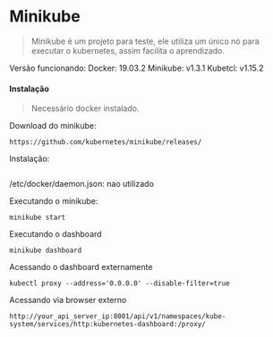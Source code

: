 # Minikube

> Minikube é um projeto para teste, ele utiliza um único nó para executar o kubernetes, assim facilita o aprendizado.

Versão funcionando:
Docker: 19.03.2
Minikube: v1.3.1
Kubetcl: v1.15.2

#### Instalação
> Necessário docker instalado.

Download do minikube:
```
https://github.com/kubernetes/minikube/releases/
```
 Instalação:
 ```

 ```

/etc/docker/daemon.json: nao utilizado

Executando o minikube:
```
minikube start
```

Executando o dashboard
```
minikube dashboard
```

Acessando o dashboard externamente
```
kubectl proxy --address='0.0.0.0' --disable-filter=true
```

Acessando via browser externo
```
http://your_api_server_ip:8001/api/v1/namespaces/kube-system/services/http:kubernetes-dashboard:/proxy/
```

